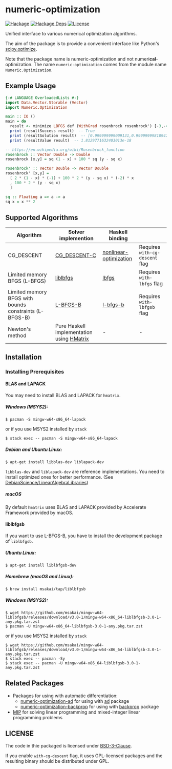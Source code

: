# numeric-optimization

[![Hackage](https://img.shields.io/hackage/v/numeric-optimization.svg)](https://hackage.haskell.org/package/numeric-optimization)
[![Hackage Deps](https://img.shields.io/hackage-deps/v/numeric-optimization.svg)](https://packdeps.haskellers.com/feed?needle=numeric-optimization)
[![License](https://img.shields.io/badge/License-BSD%203--Clause-blue.svg)](https://opensource.org/licenses/BSD-3-Clause)

Unified interface to various numerical optimization algorithms.

The aim of the package is to provide a convenient interface like Python's [scipy.optimize](https://docs.scipy.org/doc/scipy/reference/optimize.html).

Note that the package name is numeric-optimization and not numeri**cal**-optimization.
The name `numeric-optimization` comes from the module name `Numeric.Optimization`.


## Example Usage

```haskell
{-# LANGUAGE OverloadedLists #-}
import Data.Vector.Storable (Vector)
import Numeric.Optimization

main :: IO ()
main = do
  result <- minimize LBFGS def (WithGrad rosenbrock rosenbrock') [-3,-4]
  print (resultSuccess result)  -- True
  print (resultSolution result)  -- [0.999999999009131,0.9999999981094296]
  print (resultValue result)  -- 1.8129771632403013e-18

-- https://en.wikipedia.org/wiki/Rosenbrock_function
rosenbrock :: Vector Double -> Double
rosenbrock [x,y] = sq (1 - x) + 100 * sq (y - sq x)

rosenbrock' :: Vector Double -> Vector Double
rosenbrock' [x,y] =
  [ 2 * (1 - x) * (-1) + 100 * 2 * (y - sq x) * (-2) * x
  , 100 * 2 * (y - sq x)
  ]

sq :: Floating a => a -> a
sq x = x ** 2
```

## Supported Algorithms

|Algorithm|Solver implemention|Haskell binding| |
|---------|-------------------|---------------|-|
|CG\_DESCENT|[CG_DESCENT-C](https://www.math.lsu.edu/~hozhang/SoftArchive/CG_DESCENT-C-3.0.tar.gz)|[nonlinear-optimization](https://hackage.haskell.org/package/nonlinear-optimization)|Requires `with-cg-descent` flag|
|Limited memory BFGS (L-BFGS)|[liblbfgs](https://github.com/chokkan/liblbfgs)|[lbfgs](https://hackage.haskell.org/package/lbfgs)|Requires `with-lbfgs` flag|
|Limited memory BFGS with bounds constraints (L-BFGS-B)|[L-BFGS-B](http://users.iems.northwestern.edu/~nocedal/lbfgsb.html)|[l-bfgs-b](https://hackage.haskell.org/package/l-bfgs-b)|Requires `with-lbfgsb` flag|
|Newton's method|Pure Haskell implementation using [HMatrix](https://hackage.haskell.org/package/hmatrix)|-|-|

## Installation

### Installing Prerequisites

#### BLAS and LAPACK

You may need to install BLAS and LAPACK for `hmatrix`.

##### Windows (MSYS2):
```
$ pacman -S mingw-w64-x86_64-lapack
```

or if you use MSYS2 installed by `stack`

```
$ stack exec -- pacman -S mingw-w64-x86_64-lapack
```

##### Debian and Ubuntu Linux:
```
$ apt-get install libblas-dev liblapack-dev
```

`libblas-dev` and `liblapack-dev` are reference implementations.
You need to install optimized ones for better performance.
(See [DebianScience/LinearAlgebraLibraries](https://wiki.debian.org/DebianScience/LinearAlgebraLibraries))


##### macOS

By default `hmatrix` uses BLAS and LAPACK provided by Accelerate Framework provided by macOS.

#### liblbfgsb

If you want to use L-BFGS-B, you have to install the development package of `liblbfgsb`.

##### Ubuntu Linux:
```
$ apt-get install liblbfgsb-dev
```

##### Homebrew (macOS and Linux): 
```
$ brew install msakai/tap/liblbfgsb
```

##### Windows (MSYS2):
```
$ wget https://github.com/msakai/mingw-w64-liblbfgsb/releases/download/v3.0-1/mingw-w64-x86_64-liblbfgsb-3.0-1-any.pkg.tar.zst
$ pacman -U mingw-w64-x86_64-liblbfgsb-3.0-1-any.pkg.tar.zst
```

or if you use MSYS2 installed by `stack`

```
$ wget https://github.com/msakai/mingw-w64-liblbfgsb/releases/download/v3.0-1/mingw-w64-x86_64-liblbfgsb-3.0-1-any.pkg.tar.zst
$ stack exec -- pacman -Sy
$ stack exec -- pacman -U mingw-w64-x86_64-liblbfgsb-3.0-1-any.pkg.tar.zst
```

## Related Packages

* Packages for using with automatic differentiation:
  * [numeric-optimization-ad](https://hackage.haskell.org/package/numeric-optimization-ad) for using with [ad](https://hackage.haskell.org/package/ad) package
  * [numeric-optimization-backprop](https://hackage.haskell.org/package/numeric-optimization-backprop) for using with [backprop](https://hackage.haskell.org/package/backprop) package
* [MIP](https://hackage.haskell.org/package/MIP) for solving linear programming and mixed-integer linear programming problems

## LICENSE

The code in thie packaged is licensed under [BSD-3-Clause](LIENSE).

If you enable `with-cg-descent` flag, it uses GPL-licensed packages and the resulting binary should be distributed under GPL.
